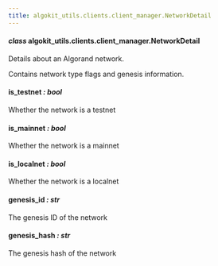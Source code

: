 ```yaml
---
title: algokit_utils.clients.client_manager.NetworkDetail
---
```


#### _class_ algokit_utils.clients.client_manager.NetworkDetail

Details about an Algorand network.

Contains network type flags and genesis information.

#### is_testnet _: bool_

Whether the network is a testnet

#### is_mainnet _: bool_

Whether the network is a mainnet

#### is_localnet _: bool_

Whether the network is a localnet

#### genesis_id _: str_

The genesis ID of the network

#### genesis_hash _: str_

The genesis hash of the network
